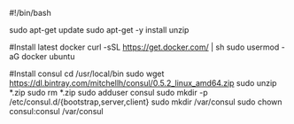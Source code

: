 #!/bin/bash

sudo apt-get update
sudo apt-get -y install unzip

#Install latest docker
curl -sSL https://get.docker.com/ | sh
sudo usermod -aG docker ubuntu

#Install consul
cd /usr/local/bin
sudo wget https://dl.bintray.com/mitchellh/consul/0.5.2_linux_amd64.zip
sudo unzip *.zip
sudo rm *.zip
sudo adduser consul
sudo mkdir -p /etc/consul.d/{bootstrap,server,client}
sudo mkdir /var/consul
sudo chown consul:consul /var/consul
